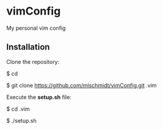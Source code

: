 vimConfig
=========

My personal vim config

Installation
--------------

Clone the repository:

$ cd

$ git clone https://github.com/mlschmidt/vimConfig.git .vim

Execute the **setup.sh** file:

$ cd .vim

$ ./setup.sh
